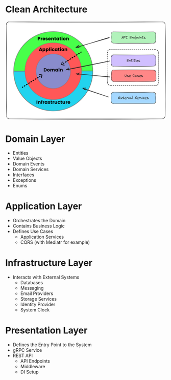 # Clean Architecture
![system schema](./images/clean-architecture.png)

# Domain Layer
* Entities
* Value Objects
* Domain Events
* Domain Services
* Interfaces
* Exceptions
* Enums

# Application Layer
* Orchestrates the Domain
* Contains Business Logic
* Defines Use Cases
  * Application Services
  * CQRS (with Mediatr for example)

# Infrastructure Layer
* Interacts with External Systems
  * Databases
  * Messaging
  * Email Providers
  * Storage Services 
  * Identity Provider
  * System Clock

# Presentation Layer
* Defines the Entry Point to the System
* gRPC Service
* REST API
  * API Endpoints
  * Middleware
  * DI Setup
